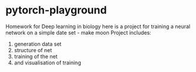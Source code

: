 # pytorch-playground
Homework for Deep learning in biology
here is a project for training a neural network on a simple date set - make moon
  Project includes:
1) generation data set
2) structure of net
3) training of the net
4) and visualisation of training
